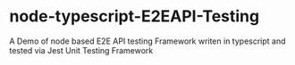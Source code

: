 # node-typescript-E2EAPI-Testing
A Demo of node based E2E API testing Framework writen in typescript and tested via Jest Unit Testing Framework
